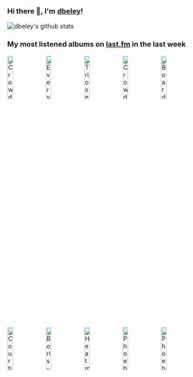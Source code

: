 ### Hi there 👋, I'm [dbeley](https://dbeley.ovh/en)!

![dbeley's github stats](https://github-readme-stats.vercel.app/api?username=dbeley)

### My most listened albums on [last.fm](https://www.last.fm/user/d_beley) in the last week

[<img src='https://lastfm.freetls.fastly.net/i/u/300x300/dd73c6b311c3dcf64924818993b201bf.jpg' width='16%' height='16%' alt='Crowded House - Woodface'>](https://www.last.fm/music/crowded%2bhouse/woodface)&nbsp;
[<img src='https://lastfm.freetls.fastly.net/i/u/300x300/b2ac8a0af4f5100f4f95085130db6051.jpg' width='16%' height='16%' alt='Everything Everything - RE-ANIMATOR'>](https://www.last.fm/music/everything%2beverything/re-animator)&nbsp;
[<img src='https://lastfm.freetls.fastly.net/i/u/300x300/e1d06587c3b799c1e45bebed5240b6cc.jpg' width='16%' height='16%' alt='Triosence - Hidden Beauty'>](https://www.last.fm/music/triosence/hidden%2bbeauty)&nbsp;
[<img src='https://lastfm.freetls.fastly.net/i/u/300x300/759f09219c6c77777807b1ae56cf9bc6.png' width='16%' height='16%' alt='Crowded House - Together Alone'>](https://www.last.fm/music/crowded%2bhouse/together%2balone)&nbsp;
[<img src='https://lastfm.freetls.fastly.net/i/u/300x300/14f5dcf6f899faab5723aa25feb177f0.jpg' width='16%' height='16%' alt='Boards of Canada - Hi Scores'>](https://www.last.fm/music/boards%2bof%2bcanada/hi%2bscores)&nbsp;
<br>
[<img src='https://lastfm.freetls.fastly.net/i/u/300x300/df03f6a70f6c27cfa6f02e1239f4d1fc.jpg' width='16%' height='16%' alt='Courting - Guitar Music'>](https://www.last.fm/music/courting/guitar%2bmusic)&nbsp;
[<img src='https://lastfm.freetls.fastly.net/i/u/300x300/6232a3b735114c4497e3fe64fcb55668.png' width='16%' height='16%' alt='Boris - Heavy Rocks'>](https://www.last.fm/music/boris/heavy%2brocks)&nbsp;
[<img src='https://lastfm.freetls.fastly.net/i/u/300x300/53d8570be90469a17b6938d50e4c43e8.jpg' width='16%' height='16%' alt='Heatmiser - Mic City Sons'>](https://www.last.fm/music/heatmiser/mic%2bcity%2bsons)&nbsp;
[<img src='https://lastfm.freetls.fastly.net/i/u/300x300/2fb8fc450d0c8ff61f1c1c89e3d313e2.jpg' width='16%' height='16%' alt='Phoebe Bridgers - Killer'>](https://www.last.fm/music/phoebe%2bbridgers/killer)&nbsp;
[<img src='https://lastfm.freetls.fastly.net/i/u/300x300/4e31f6b52ff52b99a93650badd19b2c5.jpg' width='16%' height='16%' alt='Phoebe Bridgers - Punisher'>](https://www.last.fm/music/phoebe%2bbridgers/punisher)&nbsp;
<br>
